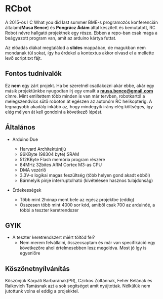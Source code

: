 RCbot
============

A 2015-ös I C What you did last summer BME-s programozós konferencián általam(**Musa Bence**) és **Pongrácz Ádám** által készített és
bemutatott, RC Robot névre hallgató projektnek egy része. Ebben a repo-ban csak maga a beágyazott program van, amit az arduino kártya futtat.

Az előadás diákat megtalálod a **slides** mappában, de magukban nem mondanak túl sokat, így ha érdekel a kontextus akkor olvasd el a mellette levő script.txt fájt.

Fontos tudnivalók
-----------

Ez **nem** egy zárt projekt. Ha be szeretnél csatlakozni akár ebbe, akár egy másik projektünkbe nyugodtan írj egy emailt a **musa.bence@gmail.com** címre. Mint említettem több minden is van már tervben, robotkartól a melegszendvics sütő roboton át egészen az autonóm RC helikopterig. A legnagyobb akadály inkább az, hogy mindegyik irány elég költséges, így elég mélyen át kell gondolni a következő lépést.

Általános
-----------

- Arduino Due
  - Harvard Architektúrájú
  - 96KByte (98304 byte) SRAM
  - 512KByte Flash memória program részére
  - 84MHz 32bites ARM Cortex M3-as CPU
  - DMA vezérlő
  - 3.3V-s logikai magas feszültség (több helyen gond akadt ebből)
  - Bármelyik pinje interruptolható (kivételesen hasznos tulajdonság)

- Érdekességek
  - Több mint 2hónap ment bele az egész projektbe (eddig)
  - Összesen több mint 4000 sor kód, amiből csak 700 az arduinóé, a többi a teszter keretrendszer

GYIK
-----------

- A teszter keretrendszert miért töltöd fel?
  - Nem merem felvállalni, összecsaptam és már van specifikáció egy következőre ahol értelmesebben lesz megoldva. Most jó így is egyenlőre

Köszönetnyílvánítás
-----------
Köszönjük Kárpáti Barbarának(PR), Czirkos Zoltánnak, Fehér Bélának és Raikovich Tamásnak azt a sok segítséget amit nyújtottak. Nélkülük nem jutottunk volna el eddig a projekktel.
